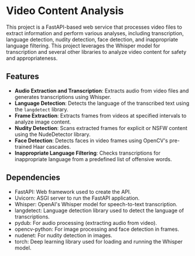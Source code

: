 # Video Content Analysis

This project is a FastAPI-based web service that processes video files to extract information and perform various analyses, including transcription, language detection, nudity detection, face detection, and inappropriate language filtering. This project leverages the Whisper model for transcription and several other libraries to analyze video content for safety and appropriateness.

## Features

- **Audio Extraction and Transcription**: Extracts audio from video files and generates transcriptions using Whisper.
- **Language Detection**: Detects the language of the transcribed text using the `langdetect` library.
- **Frame Extraction**: Extracts frames from videos at specified intervals to analyze image content.
- **Nudity Detection**: Scans extracted frames for explicit or NSFW content using the NudeDetector library.
- **Face Detection**: Detects faces in video frames using OpenCV's pre-trained Haar cascades.
- **Inappropriate Language Filtering**: Checks transcriptions for inappropriate language from a predefined list of offensive words.

## Dependencies
- FastAPI: Web framework used to create the API.
- Uvicorn: ASGI server to run the FastAPI application.
- Whisper: OpenAI's Whisper model for speech-to-text transcription.
- langdetect: Language detection library used to detect the language of transcriptions.
- pydub: For audio processing (extracting audio from video).
- opencv-python: For image processing and face detection in frames.
- nudenet: For nudity detection in images.
- torch: Deep learning library used for loading and running the Whisper model.
